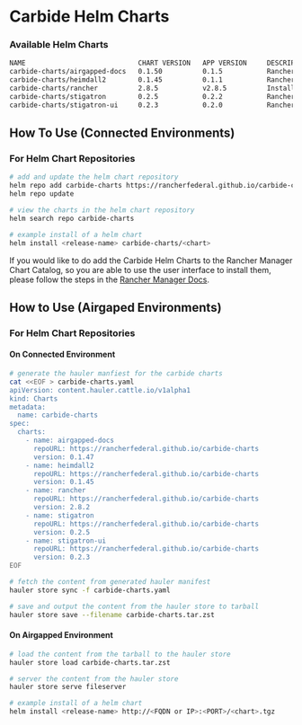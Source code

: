 # Carbide Helm Charts

### Available Helm Charts

```bash
NAME                            CHART VERSION   APP VERSION     DESCRIPTION
carbide-charts/airgapped-docs   0.1.50          0.1.5           Rancher Government Airgapped Docs
carbide-charts/heimdall2        0.1.45          0.1.1           Rancher Government Heimdall2 Tool
carbide-charts/rancher          2.8.5           v2.8.5          Install Rancher Server to manage Kubernetes...
carbide-charts/stigatron        0.2.5           0.2.2           Rancher Government Stigatron Extension
carbide-charts/stigatron-ui     0.2.3           0.2.0           Rancher Government Stigatron UI Extension
```

## How To Use (Connected Environments)

### For Helm Chart Repositories

```bash
# add and update the helm chart repository
helm repo add carbide-charts https://rancherfederal.github.io/carbide-charts
helm repo update

# view the charts in the helm chart repository
helm search repo carbide-charts

# example install of a helm chart
helm install <release-name> carbide-charts/<chart>
```

If you would like to do add the Carbide Helm Charts to the Rancher Manager Chart Catalog, so you are able to use the user interface to install them, please follow the steps in the [Rancher Manager Docs](https://ranchermanager.docs.rancher.com/how-to-guides/new-user-guides/helm-charts-in-rancher).

## How to Use (Airgaped Environments)

### For Helm Chart Repositories

#### On Connected Environment

```bash
# generate the hauler manfiest for the carbide charts
cat <<EOF > carbide-charts.yaml
apiVersion: content.hauler.cattle.io/v1alpha1
kind: Charts
metadata:
  name: carbide-charts
spec:
  charts:
    - name: airgapped-docs
      repoURL: https://rancherfederal.github.io/carbide-charts
      version: 0.1.47
    - name: heimdall2
      repoURL: https://rancherfederal.github.io/carbide-charts
      version: 0.1.45
    - name: rancher
      repoURL: https://rancherfederal.github.io/carbide-charts
      version: 2.8.2
    - name: stigatron
      repoURL: https://rancherfederal.github.io/carbide-charts
      version: 0.2.5
    - name: stigatron-ui
      repoURL: https://rancherfederal.github.io/carbide-charts
      version: 0.2.3
EOF

# fetch the content from generated hauler manifest
hauler store sync -f carbide-charts.yaml

# save and output the content from the hauler store to tarball
hauler store save --filename carbide-charts.tar.zst
```

#### On Airgapped Environment

```bash
# load the content from the tarball to the hauler store
hauler store load carbide-charts.tar.zst

# server the content from the hauler store
hauler store serve fileserver

# example install of a helm chart
helm install <release-name> http://<FQDN or IP>:<PORT>/<chart>.tgz
```
